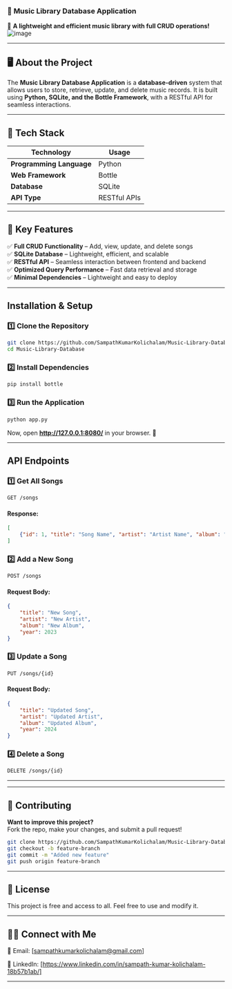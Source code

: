 ### 📌 **Music Library Database Application**  
🎵 **A lightweight and efficient music library with full CRUD operations!**
![image](https://github.com/user-attachments/assets/b95747fd-bf7b-4f88-b55f-be3bb6bddfb5)

---

## 🖥️ **About the Project**  
The **Music Library Database Application** is a **database-driven** system that allows users to store, retrieve, update, and delete music records. It is built using **Python, SQLite, and the Bottle Framework**, with a RESTful API for seamless interactions.

---

## 🚀 **Tech Stack**
| Technology  | Usage |
|------------|--------------------------------|
| **Programming Language** | Python |
| **Web Framework** | Bottle |
| **Database** | SQLite |
| **API Type** | RESTful APIs |


---

## 🎯 **Key Features**
✅ **Full CRUD Functionality** – Add, view, update, and delete songs  
✅ **SQLite Database** – Lightweight, efficient, and scalable  
✅ **RESTful API** – Seamless interaction between frontend and backend  
✅ **Optimized Query Performance** – Fast data retrieval and storage  
✅ **Minimal Dependencies** – Lightweight and easy to deploy  

---

## **Installation & Setup**
### **1️⃣ Clone the Repository**
```sh
git clone https://github.com/SampathKumarKolichalam/Music-Library-Database-Application.git
cd Music-Library-Database
```

### **2️⃣ Install Dependencies**
```sh
pip install bottle
```

### **3️⃣ Run the Application**
```sh
python app.py
```
Now, open **http://127.0.0.1:8080/** in your browser. 🚀

---

## **API Endpoints**
### **1️⃣ Get All Songs**
```sh
GET /songs
```
#### **Response:**
```json
[
    {"id": 1, "title": "Song Name", "artist": "Artist Name", "album": "Album Name", "year": 2022}
]
```

### **2️⃣ Add a New Song**
```sh
POST /songs
```
#### **Request Body:**
```json
{
    "title": "New Song",
    "artist": "New Artist",
    "album": "New Album",
    "year": 2023
}
```

### **3️⃣ Update a Song**
```sh
PUT /songs/{id}
```
#### **Request Body:**
```json
{
    "title": "Updated Song",
    "artist": "Updated Artist",
    "album": "Updated Album",
    "year": 2024
}
```

### **4️⃣ Delete a Song**
```sh
DELETE /songs/{id}
```

---

---

## 🤝 **Contributing**
**Want to improve this project?**  
Fork the repo, make your changes, and submit a pull request!  

```sh
git clone https://github.com/SampathKumarKolichalam/Music-Library-Database-Application.git
git checkout -b feature-branch
git commit -m "Added new feature"
git push origin feature-branch
```

---

## 📜 **License**
This project is free and access to all. Feel free to use and modify it.  

---

## 👨‍💻 **Connect with Me**
📧 Email: [sampathkumarkolichalam@gmail.com]  

🔗 LinkedIn: [https://www.linkedin.com/in/sampath-kumar-kolichalam-18b57b1ab/]

---
